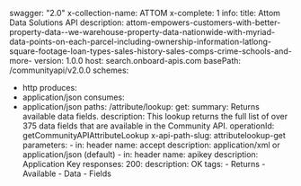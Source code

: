 swagger: "2.0"
x-collection-name: ATTOM
x-complete: 1
info:
  title: Attom Data Solutions API
  description: attom-empowers-customers-with-better-property-data--we-warehouse-property-data-nationwide-with-myriad-data-points-on-each-parcel-including-ownership-information-latlong-square-footage-loan-types-sales-history-sales-comps-crime-schools-and-more-
  version: 1.0.0
host: search.onboard-apis.com
basePath: /communityapi/v2.0.0
schemes:
- http
produces:
- application/json
consumes:
- application/json
paths:
  /attribute/lookup:
    get:
      summary: Returns available data fields.
      description: This lookup returns the full list of over 375 data fields that
        are available in the Community API.
      operationId: getCommunityAPIAttributeLookup
      x-api-path-slug: attributelookup-get
      parameters:
      - in: header
        name: accept
        description: application/xml or application/json (default)
      - in: header
        name: apikey
        description: Application Key
      responses:
        200:
          description: OK
      tags:
      - Returns
      - Available
      - Data
      - Fields